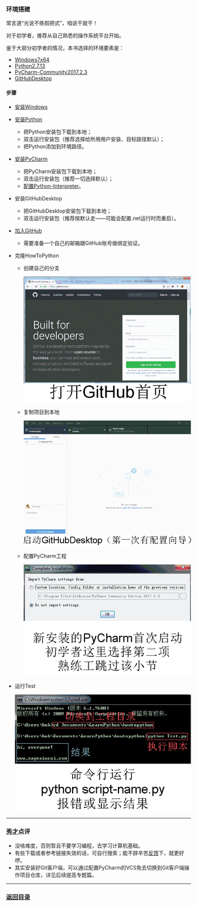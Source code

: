 ### 环境搭建 ###
常言道“光说不练假把式”，咱说干就干！

对于初学者，推荐从自己熟悉的操作系统平台开始。

鉴于大部分初学者的情况，本书选择的环境要素是：

- [Windows7x64](ed2k://|file|cn_windows_7_ultimate_x64_dvd_x15-66043.iso|3341268992|7DD7FA757CE6D2DB78B6901F81A6907A|/ "windows7-download")
- [Python2.7.13](https://www.python.org/ftp/python/2.7.13/python-2.7.13.amd64.msi "python-download")
- [PyCharm-Community2017.2.3](https://download.jetbrains.8686c.com/python/pycharm-community-2017.2.3.exe "pycharm-download")
- [GitHubDesktop](https://central.github.com/deployments/desktop/desktop/latest/win32?format=msi "githubdesktop-download")

#### 步骤 ####
- [安装Windows](http://jingyan.baidu.com/article/e8cdb32b2dc8c037052bad88.html "windows-installation")
- [安装Python](http://jingyan.baidu.com/article/676629976cf3a954d41b847e.html "python-installation")
  - 把Python安装包下载到本地；
  - 双击运行安装包（推荐选择给所用用户安装、目标路径默认）；
  - 把Python添加到环境路径。
- [安装PyCharm](http://jingyan.baidu.com/article/72ee561a59694be16138df3a.html "pycharm-installation")
  - 把PyCharm安装包下载到本地；
  - 双击运行安装包（推荐一切选择默认）；
  - [配置Python-Interpreter](http://jingyan.baidu.com/article/e6c8503c6268aae54f1a18eb.html "pycharm-configuration")。
- 安装GitHubDesktop
  - 把GitHubDesktop安装包下载到本地；
  - 双击运行安装包（推荐按默认走——可能会配置.net运行时而重启）。
- [加入GitHub](http://jingyan.baidu.com/article/20095761c9a342cb0721b4db.html "github-logon")
  - 需要准备一个自己的邮箱跟GitHub账号做绑定验证。
- 克隆HowToPython
  - 创建自己的分支

	![](../../illustration/创建自己的分支.optimized.gif)
  - 复制项目到本地

	![](../../illustration/复制项目到本地.optimized.gif)
  - <a name="pycharm-project-configuration"></a>配置PyCharm工程

	[![](../../illustration/配置PyCharm工程.optimized.gif)](../../illustration/配置PyCharm工程/steps.md "配置PyCharm工程")
- 运行Test

	![](../../illustration/运行Test.optimized.gif)

---
### [秀才](http://zhouguoqiang.cn/ "作者")点评 ###
- 没啥难度，否则暂且不要学习编程，去学习计算机基础。
- 有些下载或者参考链接失效的话，可自行搜索；能不辞辛苦[反馈](mailto:me@nagexiucai.com?subject=InvvalidLink-Python半深入讲义-环境搭建 "作者")下，就更好啰。
- 其实安装好Git客户端，可以通过配置PyCharm的VCS免去切换到Git客户端操作项目仓库，详见后续提高专题篇。

---
### [返回目录](../子丑寅卯.md "子丑寅卯") ###